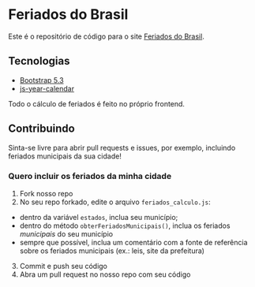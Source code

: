 # Feriados do Brasil

Este é o repositório de código para o site [Feriados do Brasil](https://feriadosdobrasil.pages.dev).

## Tecnologias

* [Bootstrap 5.3](https://getbootstrap.com/docs/5.3/getting-started/introduction/)
* [js-year-calendar](https://github.com/year-calendar/js-year-calendar)

Todo o cálculo de feriados é feito no próprio frontend.

## Contribuindo

Sinta-se livre para abrir pull requests e issues, por exemplo, incluindo feriados municipais da sua cidade!

### Quero incluir os feriados da minha cidade

1) Fork nosso repo
2) No seu repo forkado, edite o arquivo `feriados_calculo.js`:
  - dentro da variável `estados`, inclua seu município;
  - dentro do método `obterFeriadosMunicipais()`, inclua os feriados *municipais* do seu município
  - sempre que possível, inclua um comentário com a fonte de referência sobre os feriados municipais (ex.: leis, site da prefeitura)
3) Commit e push seu código
4) Abra um pull request no nosso repo com seu código
